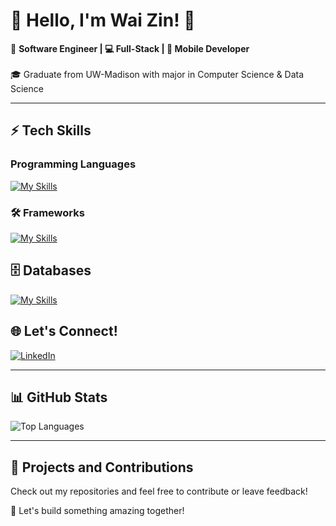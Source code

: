 # 🌟 Hello, I'm Wai Zin! 👋  
🚀 **Software Engineer | 💻 Full-Stack | 📱 Mobile Developer**  
<br>
🎓 Graduate from UW-Madison with major in Computer Science & Data Science 

---

## ⚡ Tech Skills

### Programming Languages  
[![My Skills](https://skillicons.dev/icons?i=java,py,js,html,css,c,cpp,cs,php,mysql,swift)](https://skillicons.dev)  

### 🛠️ Frameworks  
[![My Skills](https://skillicons.dev/icons?i=react,nextjs,flask,spring,angular,django,fastapi,dotnet,swiftui)](https://skillicons.dev)  

## 🗄️ Databases  
[![My Skills](https://skillicons.dev/icons?i=mysql,mongodb,postgres,firebase,aws,azure)](https://skillicons.dev)  

## 🌐 Let's Connect!
[![LinkedIn](https://img.shields.io/badge/-LinkedIn-blue?style=flat-square&logo=linkedin)](https://www.linkedin.com/in/wai-zin-linn-254210221) 
<!-- ![![Portfolio](https://img.shields.io/badge/-Portfolio-black?style=flat-square&logo=github)](https://your-portfolio.com) -->  

---

## 📊 GitHub Stats

<!-- ![GitHub Stats](https://github-readme-stats.vercel.app/api?username=waizin28&show_icons=true&theme=radical)  -->
![Top Languages](https://github-readme-stats.vercel.app/api/top-langs/?username=waizin28&layout=compact&theme=radical)

---

## 📌 Projects and Contributions

Check out my repositories and feel free to contribute or leave feedback!

🌟 Let's build something amazing together!

